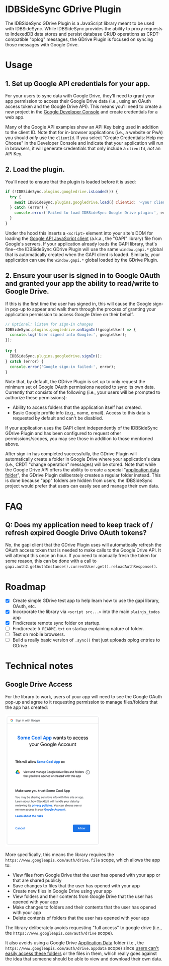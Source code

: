 # IDBSideSync GDrive Plugin

The IDBSideSync GDrive Plugin is a JavaScript library meant to be used with IDBSideSync. While IDBSideSync provides the ability to proxy requests to IndexedDB data stores and persist database CRUD operations as CRDT-compatible "oplog" messages, the GDrive Plugin is focused on syncing those messages with Google Drive.

# Usage

## 1. Set up Google API credentials for your app.

For your users to sync data with Google Drive, they'll need to grant your app permission to access their Google Drive data (i.e., using an OAuth access token and the Google Drive API). This means you'll need to create a new project in the [Google Developer Console](https://console.developers.google.com) and create credentials for a web app.

Many of the Google API examples show an API Key being used in addition to the client ID. Note that for in-browser applications (i.e., a website or PwA) you should _only_ use the `clientId`. If you select "Create Credentials: Help me Choose" in the Developer Console and indicate that your application will run in browsers, it will generate credentials that only include a `clientId`, _not_ an API Key.

## 2. Load the plugin.

You'll need to ensure that the plugin is loaded before it is used:

```javascript
if (!IDBSideSync.plugins.googledrive.isLoaded()) {
  try {
    await IDBSideSync.plugins.googledrive.load({ clientId: '<your client ID here>' });
  } catch (error) {
    console.error('Failed to load IDBSideSync Google Drive plugin:', error);
  }
}
```

Under the hood this inserts a `<script>` element into your site's DOM for loading the [Google API JavaScript client](https://github.com/google/google-api-javascript-client) (a.k.a., the "GAPI" library) file from Google's servers. If your application already loads the GAPI library, that's fine--the IDBSideSync GDrive Plugin will use the same `window.gapi.*` global that is automatically created when the GAPI client is loaded. Similarly, your application can use the `window.gapi.*` global loaded by the GDrive Plugin.

## 2. Ensure your user is signed in to Google OAuth and granted your app the ability to read/write to Google Drive.

If this is the first time the user has signed in, this will cause the Google sign-in pop-up to appear and walk them through the process of granting your application permission to access Google Drive on their behalf.

```javascript
// Optional: listen for sign-in changes
IDBSideSync.plugins.googledrive.onSignIn((googleUser) => {
  console.log('User signed into Google:', googleUser);
});

try {
  IDBSideSync.plugins.googledrive.signIn();
} catch (error) {
  console.error('Google sign-in failed:', error);
}
```

Note that, by default, the GDrive Plugin is set up to only request the minimum set of Google OAuth permissions needed to sync its own data. Currently that consists of the following (i.e., your users will be prompted to authorize these permissions):

  - Ability to access folders that the application itself has created.
  - Basic Google profile info (e.g., name, email). Access to this data is requested by default and can't be disabled.

If your application uses the GAPI client independently of the IDBSideSync GDrive Plugin and has been configured to request other permissions/scopes, you may see those in addition to those mentioned above.

After sign-in has completed successfully, the GDrive Plugin will automatically create a folder in Google Drive where your application's data (i.e., CRDT "change operation" messages) will be stored. Note that while the Google Drive API offers the ability to create a special "[application data folder](https://developers.google.com/drive/api/v3/appdata)", the GDrive Plugin deliberately creates a regular folder instead. This is done because "app" folders are hidden from users; the IDBSideSync project would prefer that users can easily see and manage their own data.

# FAQ

## Q: Does my application need to keep track of / refresh expired Google Drive OAuth tokens?

No, the gapi client that the GDrive Plugin uses will automatically refresh the OAuth access token that is needed to make calls to the Google Drive API. It will attempt this once an hour. If you need to manually fresh the token for some reason, this can be done with a call to `gapi.auth2.getAuthInstance().currentUser.get().reloadAuthResponse()`.

# Roadmap

- [x] Create simple GDrive test app to help learn how to use the gapi library, OAuth, etc.
- [x] Incorporate the library via `<script src...>` into the main `plainjs_todos` app
- [x] Find/create remote sync folder on startup.
- [ ] Find/create `0_README.txt` on startup explaining nature of folder.
- [ ] Test on mobile browsers.
- [ ] Build a really basic version of `.sync()` that just uploads oplog entries to GDrive

# Technical notes

## Google Drive Access

For the library to work, users of your app will need to see the Google OAuth pop-up and agree to it requesting permission to manage files/folders that the app has created:

![Google Drive OAuth pop-up screenshot](./docs/gdrive-oauth-popup-screenshot.png)

More specifically, this means the library requires the `https://www.googleapis.com/auth/drive.file` scope, which allows the app to:
  - View files from Google Drive that the user has opened with your app or that are shared publicly
  - Save changes to files that the user has opened with your app
  - Create new files in Google Drive using your app
  - View folders and their contents from Google Drive that the user has opened with your app
  - Make changes to folders and their contents that the user has opened with your app
  - Delete contents of folders that the user has opened with your app

The library deliberately avoids requesting "full access" to google drive (i.e., the `https://www.googleapis.com/auth/drive` scope).

It also avoids using a Google Drive [Application Data](https://developers.google.com/drive/api/v3/appdata) folder (i.e., the `https://www.googleapis.com/auth/drive.appdata` scope) since [users can't easily access these folders](https://stackoverflow.com/a/36487545/62694) or the files in them, which really goes against the idea that someone should be able to view and download their own data.
